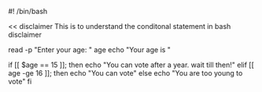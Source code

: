 #! /bin/bash

<< disclaimer
This is to understand the conditonal statement in bash
disclaimer 


read -p "Enter your age: " age
echo "Your age is "

if [[ $age == 15 ]];
then
    echo "You can vote after a year. wait till then!"
elif [[ age -ge 16 ]];
then
    echo "You can vote"
else
    echo "You are too young to vote"
fi


